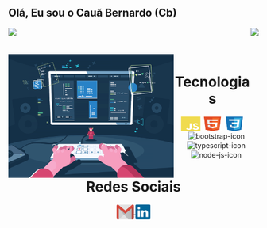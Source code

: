 ## Olá, Eu sou o Cauã Bernardo (Cb)

<div>
  <img  height="180em" src="https://github-readme-stats.vercel.app/api?username=CbCavalcante&show_icons=true&theme=radical&include_all_commits=true&count_private=true"/>
   <img align="right" height="180em" src="https://github-readme-stats.vercel.app/api/top-langs/?username=CbCavalcante&layout=compact&langs_count=16&theme=radical"/>
</div>
<br>

<div  align="center"> 
  <div style="display: inline_block"><br>
    <img align="left" height="250" alt="coding-time" src="code.gif.webp">
    <h1 align="center">Tecnologias</h1>
    <img align="center" height="30" width="40" alt="js-icon"  src="https://raw.githubusercontent.com/devicons/devicon/master/icons/javascript/javascript-plain.svg">
    <img align="center" height="30" width="40" alt="html-icon" src="https://raw.githubusercontent.com/devicons/devicon/master/icons/html5/html5-original.svg">
    <img align="center" height="30" width="40" alt="css-icon" src="https://raw.githubusercontent.com/devicons/devicon/master/icons/css3/css3-original.svg">
    <img align="center" height="30" width="40" alt="bootstrap-icon" src="https://raw.githubusercontent.com/jmnote/z-icons/master/svg/bootstrap.svg">
    <img align="center" height="30" width="40" alt="typescript-icon" src="https://cdn.jsdelivr.net/gh/devicons/devicon/icons/typescript/typescript-original.svg">
    <img align="center" height="30" width="40" alt="node-js-icon" src="https://cdn.jsdelivr.net/gh/devicons/devicon/icons/nodejs/nodejs-original.svg" />
   </div>
    
  
  <h1 align="center">Redes Sociais</h1>
    <a href = "mailto: cauabernardocs6@gmail.com">
      <img align="center" height="30" width="35" src="gmail.svg">
    </a>
    <a href = "https://www.linkedin.com/in/cauã-bernardo-13661124a/">
      <img align="center" height="30" width="30" src="linkedin.svg">
    </a>
    
</div>
